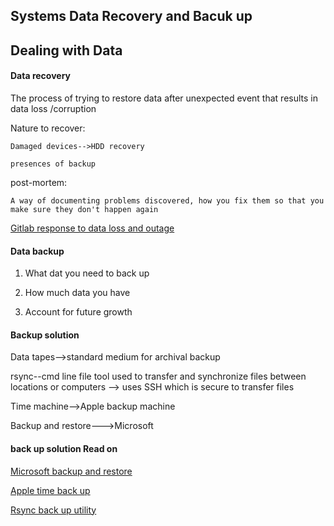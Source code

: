 ## Systems Data Recovery and Bacuk up

## Dealing with Data

#### Data recovery

The process of trying to restore data after unexpected event that results in data loss /corruption

Nature to recover:

    Damaged devices-->HDD recovery

    presences of backup

post-mortem:

    A way of documenting problems discovered, how you fix them so that you make sure they don't happen again

[Gitlab response to data loss and outage](https://about.gitlab.com/2017/02/01/gitlab-dot-com-database-incident/)

#### Data backup

1. What dat you need to back up

2. How much data you have

3. Account for future growth


#### Backup solution

Data tapes-->standard medium for archival backup

rsync--cmd line file tool used to transfer and synchronize files between locations or computers
        --> uses SSH which is secure to transfer files
        
Time machine-->Apple backup machine

Backup and restore--->Microsoft

#### back up solution Read on

[Microsoft backup and restore](https://support.microsoft.com/en-us/help/17127/windows-back-up-restore)

[Apple time back up](https://support.apple.com/en-us/HT201250)

[Rsync back up utility](https://wiki.archlinux.org/index.php/rsync#As_a_backup_utility)
